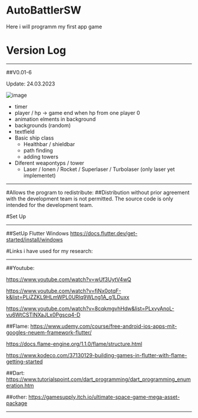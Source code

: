 # AutoBattlerSW
Here i will programm my first app game

# Version  Log
*************************************************************************************************************************************************
##V0.01-6

Update: 24.03.2023

![image](https://user-images.githubusercontent.com/92640773/227653881-2c1ba715-2028-498c-b27d-d77911802227.png)
- timer 
- player / hp -> game end when hp from one player 0
- animation elments in background
- backgrounds (random)
- textfield
- Basic ship class
  - Healthbar / shieldbar 
  - path finding
  - adding towers
- Diferent weapontyps / tower 
  - Laser / Ionen / Rocket / Superlaser / Turbolaser (only laser yet implementet)
 *************************************************************************************************************************************************
 
 
 
 
#Allows the program to redistribute:
##Distribution without prior agreement with the development team is not permitted. The source code is only intended for the development team.


#Set Up
*************************************************************************************************************************************************
##SetUp Flutter Windows
https://docs.flutter.dev/get-started/install/windows





#Links i have used for my research:
*************************************************************************************************************************************************
##Youtube:

https://www.youtube.com/watch?v=wUf3UytV4wQ

https://www.youtube.com/watch?v=fjNx0otqF-k&list=PLiZZKL9HLmWPL0URlq9WLng1A_g1LDuxx

https://www.youtube.com/watch?v=8cqkmgvhHdw&list=PLxvyAnoL-vu6WtCSTlNXaJLx0Pgscq4-D

##Flame:
https://www.udemy.com/course/free-android-ios-apps-mit-googles-neuem-framework-flutter/

https://docs.flame-engine.org/1.1.0/flame/structure.html

https://www.kodeco.com/37130129-building-games-in-flutter-with-flame-getting-started

##Dart:
https://www.tutorialspoint.com/dart_programming/dart_programming_enumeration.htm

##other:
https://gamesupply.itch.io/ultimate-space-game-mega-asset-package

*************************************************************************************************************************************************




